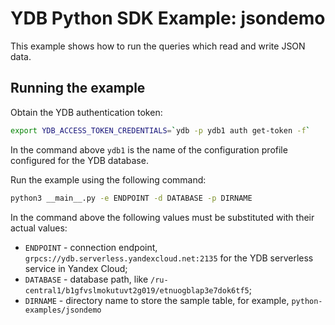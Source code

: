 # YDB Python SDK Example: jsondemo

This example shows how to run the queries which read and write JSON data.

## Running the example

Obtain the YDB authentication token:

```bash
export YDB_ACCESS_TOKEN_CREDENTIALS=`ydb -p ydb1 auth get-token -f`
```

In the command above `ydb1` is the name of the configuration profile configured for the YDB database.

Run the example using the following command:

```bash
python3 __main__.py -e ENDPOINT -d DATABASE -p DIRNAME
```

In the command above the following values must be substituted with their actual values:
* `ENDPOINT` - connection endpoint, `grpcs://ydb.serverless.yandexcloud.net:2135` for the YDB serverless service in Yandex Cloud;
* `DATABASE` - database path, like `/ru-central1/b1gfvslmokutuvt2g019/etnuogblap3e7dok6tf5`;
* `DIRNAME` - directory name to store the sample table, for example, `python-examples/jsondemo`

